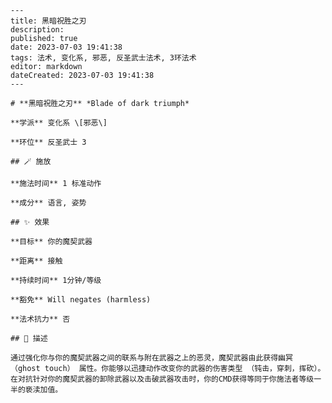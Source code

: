 
    ---
    title: 黑暗祝胜之刃
    description: 
    published: true
    date: 2023-07-03 19:41:38
    tags: 法术, 变化系, 邪恶, 反圣武士法术, 3环法术
    editor: markdown
    dateCreated: 2023-07-03 19:41:38
    ---

    # **黑暗祝胜之刃** *Blade of dark triumph*

    **学派** 变化系 \[邪恶\] 

    **环位** 反圣武士 3

    ## 🪄 施放

    **施法时间** 1 标准动作

    **成分** 语言, 姿势

    ## ✨ 效果 

    **目标** 你的魔契武器 

    **距离** 接触  

    **持续时间** 1分钟/等级 

    **豁免** Will negates (harmless)

    **法术抗力** 否

    ## 📖 描述

    通过强化你与你的魔契武器之间的联系与附在武器之上的恶灵，魔契武器由此获得幽冥 （ghost touch） 属性。你能够以迅捷动作改变你的武器的伤害类型 （钝击，穿刺，挥砍）。在对抗针对你的魔契武器的卸除武器以及击破武器攻击时，你的CMD获得等同于你施法者等级一半的亵渎加值。
    